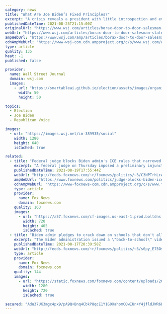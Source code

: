 ```yaml
---
category: news
title: "What Are Joe Biden’s Fixed Principles?"
excerpt: "A crisis reveals a president with little introspection and even less penetration into the world’s problems."
publishedDateTime: 2021-08-25T21:15:00Z
originalUrl: "https://www.wsj.com/articles/borax-door-to-door-salesman-statesmanship-joe-biden-presidency-administration-11629921697"
webUrl: "https://www.wsj.com/articles/borax-door-to-door-salesman-statesmanship-joe-biden-presidency-administration-11629921697"
ampWebUrl: "https://www.wsj.com/amp/articles/borax-door-to-door-salesman-statesmanship-joe-biden-presidency-administration-11629921697"
cdnAmpWebUrl: "https://www-wsj-com.cdn.ampproject.org/c/s/www.wsj.com/amp/articles/borax-door-to-door-salesman-statesmanship-joe-biden-presidency-administration-11629921697"
type: article
quality: 135
heat: -1
published: false

provider:
  name: Wall Street Journal
  domain: wsj.com
  images:
    - url: "https://smartableai.github.io/election/assets/images/organizations/wsj.com-50x50.jpg"
      width: 50
      height: 50

topics:
  - Election
  - Joe Biden
  - Republican Voice

images:
  - url: "https://images.wsj.net/im-389935/social"
    width: 1280
    height: 640
    isCached: true

related:
  - title: "Federal judge blocks Biden admin's ICE rules that narrowed illegal immigrant arrest priorities"
    excerpt: "A federal judge on Thursday imposed a preliminary injunction on the Biden administration’s rules for ICE officers that narrowed the categories of illegal immigrants targeted for arrest and deportation."
    publishedDateTime: 2021-08-19T17:55:44Z
    webUrl: "http://feeds.foxnews.com/~r/foxnews/politics/~3/C3NPTrhLrA0/judge-blocks-biden-ice-rules-narrowed-illegal-immigrant-arrest"
    ampWebUrl: "https://www.foxnews.com/politics/judge-blocks-biden-ice-rules-narrowed-illegal-immigrant-arrest.amp"
    cdnAmpWebUrl: "https://www-foxnews-com.cdn.ampproject.org/c/s/www.foxnews.com/politics/judge-blocks-biden-ice-rules-narrowed-illegal-immigrant-arrest.amp"
    type: article
    provider:
      name: Fox News
      domain: foxnews.com
    quality: 163
    images:
      - url: "https://a57.foxnews.com/cf-images.us-east-1.prod.boltdns.net/v1/static/694940094001/a07002e9-c9e3-4f38-993b-2d984efbab65/0c121321-b8d7-49f4-86c7-9ff1e98965e7/1280x720/match/720/405/image.jpg?ve=1&tl=1"
        width: 720
        height: 405
        isCached: true
  - title: "Biden admin pledges to crack down on schools that don't allow trans athletes in girls' sports"
    excerpt: "The Biden administration issued a \"back-to-school\" video for transgender students, pledging to crack down on states seeking to ban transgender students from girls’ sports, bathrooms and receiving transition-related care."
    publishedDateTime: 2021-08-17T20:39:58Z
    webUrl: "http://feeds.foxnews.com/~r/foxnews/politics/~3/s6py_E75OsI/biden-admin-schools-trans-athletes-girls-sports"
    type: article
    provider:
      name: Fox News
      domain: foxnews.com
    quality: 144
    images:
      - url: "https://static.foxnews.com/foxnews.com/content/uploads/2021/08/Transgender-Back-to-School-copy.jpg"
        width: 1280
        height: 720
        isCached: true

secured: "Adu37UK3mgc4px9/pA9Q+Bnq4CbkP8qcE1Y1G0XahomCGwIUn+Y4jfldJWR6LyjyEEQbkZsWFNNErsJRhFbot4z2Qeq9EDDqFpBO3pvTDeeUHtFERXTqwnxVmrYOgS5YV91aPrJnv9KsH6MJrdRoDNCrBOqhNM7VBi/EQbDs8QCod0kZG1YUWMlmjbfayqV6+h1E7rflsQCCsGkgRu8/8+XsX5uCEd5v0XdyCGsTDCRtUq2KmjToNo2swD1hIV/ugCSmWLv5eXJZCZhVTB9pJ5pnhgvKdGFxoVI3eKQR7hbYmdpsGxZROqqP2mOfc8eX5mYemPgpwJBenqJWt8rj7hdwN++cyitH8sBVXFxaXUs=;Pyc7gGHyQaJ4dj8amqXZKA=="
---
```


